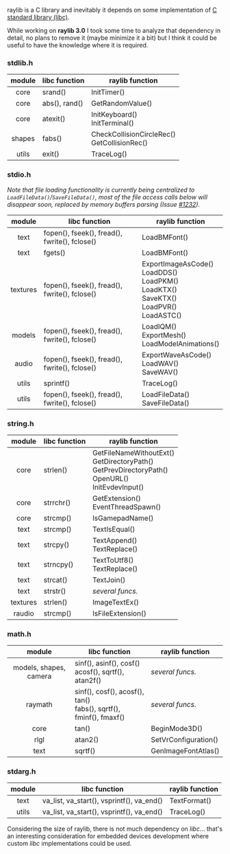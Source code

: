 raylib is a C library and inevitably it depends on some implementation of [C standard library (libc)](https://en.wikipedia.org/wiki/C_standard_library). 

While working on **raylib 3.0** I took some time to analyze that dependency in detail, no plans to remove it (maybe minimize it a bit) but I think it could be useful to have the knowledge where it is required.

### stdlib.h

| module | libc function   | raylib function   |
| :----: | --------------- | ----------------- |
| core                   | srand()         | InitTimer()      |
| core                   | abs(), rand()   | GetRandomValue() |
| core                   | atexit()        | InitKeyboard()<br>InitTerminal() |
| shapes                 | fabs()          | CheckCollisionCircleRec()<br>GetCollisionRec() |
| utils                  | exit()          | TraceLog()       |

### stdio.h

*Note that file loading functionality is currently being centralized to `LoadFileData()`/`SaveFileData()`, most of the file access calls below will disappear soon, replaced by memory buffers parsing (Issue [#1232](https://github.com/raysan5/raylib/issues/1232)).*

| module | libc function   | raylib function   |
| :----: | --------------- | ----------------- |
| text                   | fopen(), fseek(), fread(), fwrite(), fclose()    | LoadBMFont()  |
| text                   | fgets()                | LoadBMFont()   |
| textures               | fopen(), fseek(), fread(), fwrite(), fclose() | ExportImageAsCode()<br>LoadDDS()<br>LoadPKM()<br>LoadKTX()<br>SaveKTX()<br>LoadPVR()<br>LoadASTC() |
| models                 | fopen(), fseek(), fread(), fwrite(), fclose()  | LoadIQM()<br>ExportMesh()<br>LoadModelAnimations()  |
| audio                  | fopen(), fseek(), fread(), fwrite(), fclose()  | ExportWaveAsCode()<br>LoadWAV()<br>SaveWAV()                                                       |
| utils                  | sprintf()  | TraceLog()    |
| utils                  | fopen(), fseek(), fread(), fwrite(), fclose() | LoadFileData()<br>SaveFileData() |

### string.h

| module | libc function   | raylib function   |
| :----: | --------------- | ----------------- |
| core                   | strlen()   | GetFileNameWithoutExt()<br>GetDirectoryPath()<br>GetPrevDirectoryPath()<br>OpenURL()<br>InitEvdevInput()     |
| core                   | strrchr()  | GetExtension()<br>EventThreadSpawn()  |
| core                   | strcmp()   | IsGamepadName()  |
| text                   | strcmp()   | TextIsEqual()   |
| text                   | strcpy()   | TextAppend()<br>TextReplace()   |
| text                   | strncpy()  | TextToUtf8()<br>TextReplace()   |
| text                   | strcat()   | TextJoin()         |
| text                   | strstr()   | *several funcs.*     |
| textures               | strlen()   | ImageTextEx()      |
| raudio                 | strcmp()   | IsFileExtension()  |

### math.h

| module | libc function   | raylib function   |
| :----: | --------------- | ----------------- |
| models, shapes, camera | sinf(), asinf(), cosf()<br>acosf(), sqrtf(), atan2f()              | *several funcs.*     |
| raymath                | sinf(), cosf(), acosf(), tan()<br>fabs(), sqrtf(), fminf(), fmaxf() | *several funcs.*     |
| core                   | tan()                                                            | BeginMode3D()        |
| rlgl                   | atan2()                                                          | SetVrConfiguration() |
| text                   | sqrtf()                                                          | GenImageFontAtlas()  |

### stdarg.h

| module | libc function   | raylib function   |
| :----: | --------------- | ----------------- |
| text   | va\_list, va\_start(), vsprintf(), va\_end()   | TextFormat() |
| utils  | va\_list, va\_start(), vsprintf(), va\_end()   | TraceLog()   |                                                                                            

Considering the size of raylib, there is not much dependency on *libc*... that's an interesting consideration for embedded devices development where custom *libc* implementations could be used.
